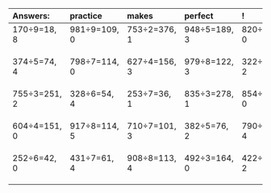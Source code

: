 | Answers: | practice | makes | perfect | ! |
| :--- | :--- | :--- | :--- | :--- |
| 170÷9=18, 8 | 981÷9=109, 0 | 753÷2=376, 1 | 948÷5=189, 3 | 820÷2=410, 0 | 
|   |   |   |   |   | 
|   |   |   |   |   | 
|   |   |   |   |   | 
| 374÷5=74, 4 | 798÷7=114, 0 | 627÷4=156, 3 | 979÷8=122, 3 | 322÷8=40, 2 | 
|   |   |   |   |   | 
|   |   |   |   |   | 
|   |   |   |   |   | 
| 755÷3=251, 2 | 328÷6=54, 4 | 253÷7=36, 1 | 835÷3=278, 1 | 854÷7=122, 0 | 
|   |   |   |   |   | 
|   |   |   |   |   | 
|   |   |   |   |   | 
| 604÷4=151, 0 | 917÷8=114, 5 | 710÷7=101, 3 | 382÷5=76, 2 | 790÷6=131, 4 | 
|   |   |   |   |   | 
|   |   |   |   |   | 
|   |   |   |   |   | 
| 252÷6=42, 0 | 431÷7=61, 4 | 908÷8=113, 4 | 492÷3=164, 0 | 422÷7=60, 2 | 
|   |   |   |   |   | 
|   |   |   |   |   | 
|   |   |   |   |   | 
